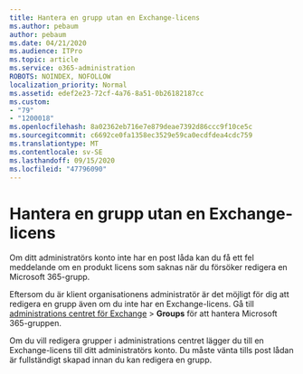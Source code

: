 ```yaml
---
title: Hantera en grupp utan en Exchange-licens
ms.author: pebaum
author: pebaum
ms.date: 04/21/2020
ms.audience: ITPro
ms.topic: article
ms.service: o365-administration
ROBOTS: NOINDEX, NOFOLLOW
localization_priority: Normal
ms.assetid: edef2e23-72cf-4a76-8a51-0b26182187cc
ms.custom:
- "79"
- "1200018"
ms.openlocfilehash: 8a02362eb716e7e879deae7392d86ccc9f10ce5c
ms.sourcegitcommit: c6692ce0fa1358ec3529e59ca0ecdfdea4cdc759
ms.translationtype: MT
ms.contentlocale: sv-SE
ms.lasthandoff: 09/15/2020
ms.locfileid: "47796090"
---
```

# <a name="manage-a-group-without-an-exchange-license"></a>Hantera en grupp utan en Exchange-licens

Om ditt administratörs konto inte har en post låda kan du få ett fel meddelande om en produkt licens som saknas när du försöker redigera en Microsoft 365-grupp.
  
Eftersom du är klient organisationens administratör är det möjligt för dig att redigera en grupp även om du inte har en Exchange-licens. Gå till [administrations centret för Exchange](https://outlook.office365.com/ecp.aspx) \> **Groups** för att hantera Microsoft 365-gruppen.
  
Om du vill redigera grupper i administrations centret lägger du till en Exchange-licens till ditt administratörs konto. Du måste vänta tills post lådan är fullständigt skapad innan du kan redigera en grupp.
  
